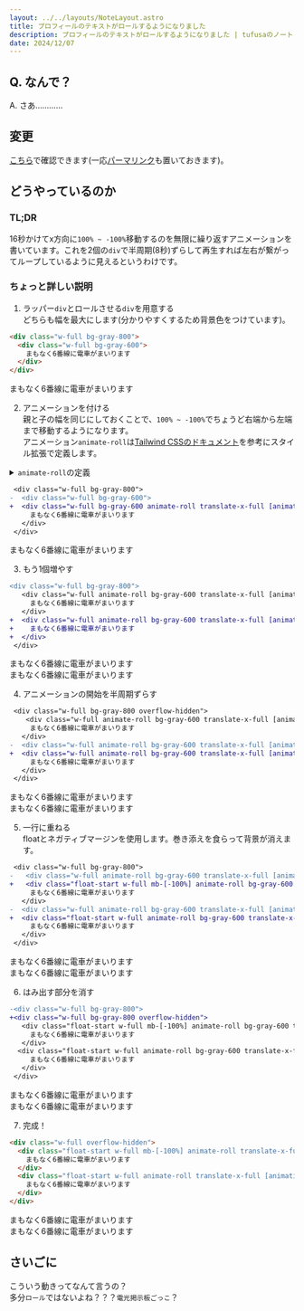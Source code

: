 ```yaml
---
layout: ../../layouts/NoteLayout.astro
title: プロフィールのテキストがロールするようになりました
description: プロフィールのテキストがロールするようになりました | tufusaのノート
date: 2024/12/07
---
```


## Q. なんで？

A. さあ…………

## 変更

[こちら](/profile#Like)で確認できます(一応[パーマリンク](https://feat-profile-roll-text.tufusa-net.pages.dev/profile#Like)も置いておきます)。

## どうやっているのか

### TL;DR

16秒かけてx方向に`100% ~ -100%`移動するのを無限に繰り返すアニメーションを書いています。これを2個の`div`で半周期(8秒)ずらして再生すれば左右が繋がってループしているように見えるというわけです。

### ちょっと詳しい説明

1. ラッパー`div`とロールさせる`div`を用意する  
どちらも幅を最大にします(分かりやすくするため背景色をつけています)。

```html
<div class="w-full bg-gray-800">
  <div class="w-full bg-gray-600">
    まもなく6番線に電車がまいります
  </div>
</div>
```

<div class="w-full bg-gray-800">
  <div class="w-full bg-gray-600">
    まもなく6番線に電車がまいります
  </div>
</div>

2. アニメーションを付ける  
親と子の幅を同じにしておくことで、`100% ~ -100%`でちょうど右端から左端まで移動するようになります。  
アニメーション`animate-roll`は[Tailwind CSSのドキュメント](https://tailwindcss.com/docs/animation#customizing-your-theme)を参考にスタイル拡張で定義します。

<details class="[&>pre]:ml-4">
<summary><code>animate-roll</code>の定義</summary>

```ts
theme: {
  extend: {
    animation: {
      roll: 'roll linear infinite',
    },
    keyframes: {
      roll: {
        '0%': { transform: 'translateX(100%)' },
        '100%': { transform: 'translateX(-100%)' },
      },
    },
  }
}
```

</details>

```diff
 <div class="w-full bg-gray-800">
-  <div class="w-full bg-gray-600">
+  <div class="w-full bg-gray-600 animate-roll translate-x-full [animation-duration:16s]">
     まもなく6番線に電車がまいります
   </div>
 </div>
```

<div class="w-full bg-gray-800">
  <div class="w-full bg-gray-600 animate-roll translate-x-full [animation-duration:16s]">
    まもなく6番線に電車がまいります
  </div>
</div>

3. もう1個増やす

```diff
<div class="w-full bg-gray-800">
   <div class="w-full animate-roll bg-gray-600 translate-x-full [animation-duration:16s]">
     まもなく6番線に電車がまいります
   </div>
+  <div class="w-full animate-roll bg-gray-600 translate-x-full [animation-duration:16s]">
+    まもなく6番線に電車がまいります
+  </div>
 </div>
```

<div class="w-full bg-gray-800">
  <div class="w-full animate-roll bg-gray-600 translate-x-full [animation-duration:16s]">
    まもなく6番線に電車がまいります
  </div>
  <div class="w-full animate-roll bg-gray-600 translate-x-full [animation-duration:16s]">
    まもなく6番線に電車がまいります
  </div>
</div>

4. アニメーションの開始を半周期ずらす

```diff
 <div class="w-full bg-gray-800 overflow-hidden">
    <div class="w-full animate-roll bg-gray-600 translate-x-full [animation-duration:16s]">
     まもなく6番線に電車がまいります
   </div>
-  <div class="w-full animate-roll bg-gray-600 translate-x-full [animation-duration:16s]">
+  <div class="w-full animate-roll bg-gray-600 translate-x-full [animation-duration:16s] [animation-delay:8s]">
     まもなく6番線に電車がまいります
   </div>
 </div>
```

<div class="w-full bg-gray-800">
  <div class="w-full animate-roll bg-gray-600 translate-x-full [animation-duration:16s]">
    まもなく6番線に電車がまいります
  </div>
  <div class="w-full animate-roll bg-gray-600 translate-x-full [animation-duration:16s] [animation-delay:8s]">
    まもなく6番線に電車がまいります
  </div>
</div>

5. 一行に重ねる  
floatとネガティブマージンを使用します。巻き添えを食らって背景が消えます。

```diff
 <div class="w-full bg-gray-800">
-   <div class="w-full animate-roll bg-gray-600 translate-x-full [animation-duration:16s]">
+   <div class="float-start w-full mb-[-100%] animate-roll bg-gray-600 translate-x-full [animation-duration:16s]">
     まもなく6番線に電車がまいります
   </div>
-  <div class="w-full animate-roll bg-gray-600 translate-x-full [animation-duration:16s] [animation-delay:8s]">
+  <div class="float-start w-full animate-roll bg-gray-600 translate-x-full [animation-duration:16s] [animation-delay:8s]">
     まもなく6番線に電車がまいります
   </div>
 </div>
```

<div class="w-full bg-gray-800">
  <div class="float-start w-full mb-[-100%] animate-roll bg-gray-600 translate-x-full [animation-duration:16s]">
    まもなく6番線に電車がまいります
  </div>
  <div class="float-start w-full animate-roll bg-gray-600 translate-x-full [animation-duration:16s] [animation-delay:8s]">
    まもなく6番線に電車がまいります
  </div>
</div>

6. はみ出す部分を消す

```diff
-<div class="w-full bg-gray-800">
+<div class="w-full bg-gray-800 overflow-hidden">
   <div class="float-start w-full mb-[-100%] animate-roll bg-gray-600 translate-x-full [animation-duration:16s]">
     まもなく6番線に電車がまいります
   </div>
  <div class="float-start w-full animate-roll bg-gray-600 translate-x-full [animation-duration:16s] [animation-delay:8s]">
     まもなく6番線に電車がまいります
   </div>
 </div>
```

<div class="w-full bg-gray-800 overflow-hidden">
  <div class="float-start w-full mb-[-100%] animate-roll bg-gray-600 translate-x-full [animation-duration:16s]">
    まもなく6番線に電車がまいります
  </div>
  <div class="float-start w-full animate-roll bg-gray-600 translate-x-full [animation-duration:16s] [animation-delay:8s]">
    まもなく6番線に電車がまいります
  </div>
</div>

7. 完成！

```html
<div class="w-full overflow-hidden">
  <div class="float-start w-full mb-[-100%] animate-roll translate-x-full [animation-duration:16s]">
    まもなく6番線に電車がまいります
  </div>
  <div class="float-start w-full animate-roll translate-x-full [animation-duration:16s] [animation-delay:8s]">
    まもなく6番線に電車がまいります
  </div>
</div>
```

<div class="w-full overflow-hidden">
  <div class="float-start w-full mb-[-100%] animate-roll translate-x-full [animation-duration:16s]">
    まもなく6番線に電車がまいります
  </div>
  <div class="float-start w-full animate-roll translate-x-full [animation-duration:16s] [animation-delay:8s]">
    まもなく6番線に電車がまいります
  </div>
</div>

## さいごに

こういう動きってなんて言うの？  
多分`ロール`ではないよね？？？`電光掲示板ごっこ`？